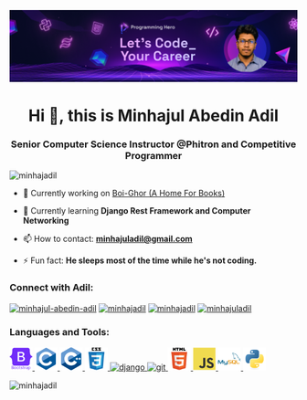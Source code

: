 ![Header](./Cover.png)



<h1 align="center">Hi 👋, this is Minhajul Abedin Adil</h1>
<h3 align="center">Senior Computer Science Instructor @Phitron and Competitive Programmer</h3>







<p align="left"> <img src="https://komarev.com/ghpvc/?username=minhajadil&label=Profile%20views&color=0e75b6&style=flat" alt="minhajadil" /> </p>

- 🔭 Currently working on [Boi-Ghor (A Home For Books)](https://github.com/minhajadil/Boi-Ghor)

- 🌱 Currently learning **Django Rest Framework and Computer Networking**

- 📫 How to contact: **minhajuladil@gmail.com**

- ⚡ Fun fact: **He sleeps most of the time while he's not coding.**

<h3 align="left">Connect with Adil:</h3>
<p align="left">
<a href="https://linkedin.com/in/minhajul-abedin-adil" target="blank"><img align="center" src="https://raw.githubusercontent.com/rahuldkjain/github-profile-readme-generator/master/src/images/icons/Social/linked-in-alt.svg" alt="minhajul-abedin-adil" height="30" width="40" /></a>
<a href="https://www.codechef.com/users/minhajadil" target="blank"><img align="center" src="https://cdn.jsdelivr.net/npm/simple-icons@3.1.0/icons/codechef.svg" alt="minhajadil" height="30" width="40" /></a>
<a href="https://www.hackerrank.com/minhajadil" target="blank"><img align="center" src="https://raw.githubusercontent.com/rahuldkjain/github-profile-readme-generator/master/src/images/icons/Social/hackerrank.svg" alt="minhajadil" height="30" width="40" /></a>
<a href="https://www.leetcode.com/minhajuladil" target="blank"><img align="center" src="https://raw.githubusercontent.com/rahuldkjain/github-profile-readme-generator/master/src/images/icons/Social/leet-code.svg" alt="minhajuladil" height="30" width="40" /></a>
</p>

<h3 align="left">Languages and Tools:</h3>
<p align="left"> <a href="https://getbootstrap.com" target="_blank" rel="noreferrer"> <img src="https://raw.githubusercontent.com/devicons/devicon/master/icons/bootstrap/bootstrap-plain-wordmark.svg" alt="bootstrap" width="40" height="40"/> </a> <a href="https://www.cprogramming.com/" target="_blank" rel="noreferrer"> <img src="https://raw.githubusercontent.com/devicons/devicon/master/icons/c/c-original.svg" alt="c" width="40" height="40"/> </a> <a href="https://www.w3schools.com/cpp/" target="_blank" rel="noreferrer"> <img src="https://raw.githubusercontent.com/devicons/devicon/master/icons/cplusplus/cplusplus-original.svg" alt="cplusplus" width="40" height="40"/> </a> <a href="https://www.w3schools.com/css/" target="_blank" rel="noreferrer"> <img src="https://raw.githubusercontent.com/devicons/devicon/master/icons/css3/css3-original-wordmark.svg" alt="css3" width="40" height="40"/> </a> <a href="https://www.djangoproject.com/" target="_blank" rel="noreferrer"> <img src="https://cdn.worldvectorlogo.com/logos/django.svg" alt="django" width="40" height="40"/> </a> <a href="https://git-scm.com/" target="_blank" rel="noreferrer"> <img src="https://www.vectorlogo.zone/logos/git-scm/git-scm-icon.svg" alt="git" width="40" height="40"/> </a> <a href="https://www.w3.org/html/" target="_blank" rel="noreferrer"> <img src="https://raw.githubusercontent.com/devicons/devicon/master/icons/html5/html5-original-wordmark.svg" alt="html5" width="40" height="40"/> </a> <a href="https://developer.mozilla.org/en-US/docs/Web/JavaScript" target="_blank" rel="noreferrer"> <img src="https://raw.githubusercontent.com/devicons/devicon/master/icons/javascript/javascript-original.svg" alt="javascript" width="40" height="40"/> </a> <a href="https://www.mysql.com/" target="_blank" rel="noreferrer"> <img src="https://raw.githubusercontent.com/devicons/devicon/master/icons/mysql/mysql-original-wordmark.svg" alt="mysql" width="40" height="40"/> </a> <a href="https://www.python.org" target="_blank" rel="noreferrer"> <img src="https://raw.githubusercontent.com/devicons/devicon/master/icons/python/python-original.svg" alt="python" width="40" height="40"/> </a> </p>

<p><img align="center" src="https://github-readme-stats.vercel.app/api/top-langs?username=minhajadil&show_icons=true&locale=en&layout=compact" alt="minhajadil" /></p>
